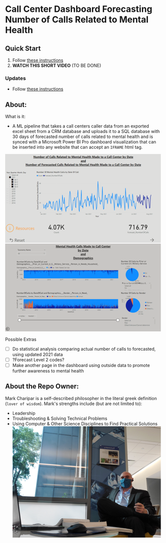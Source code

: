 # Call Center Dashboard Forecasting Number of Calls Related to Mental Health

## Quick Start

1. Follow [these instructions](Initial_Upload_and_Dashboard/README.md)
2. **WATCH THIS SHORT VIDEO** (TO BE DONE)
    
### Updates
    
- Follow [these instructions](Regular_Update_Upload/README.md)
    
## About:

What is it:

- A ML pipeline that takes a call centers caller data from an exported excel sheet from a CRM database and uploads it to a SQL database with 30 days of forecasted number of calls related to mental health and is synced with a Microsoft Power BI Pro dashboard visualization that can be inserted into any website that can accept an `IFRAME` html tag.

![](Images/Dashboard1.png)
![](Images/Dashboard2.png)
    
Possible Extras
- [ ] Do statistical analysis comparing actual number of calls to forecasted, using updated 2021 data
- [ ] ?Forecast Level 2 codes?
- [ ] Make another page in the dashboard using outside data to promote further awareness to mental health

## About the Repo Owner:
Mark Charipar is a self-described philosopher in the literal greek definition (`lover of wisdom`).
Mark's strengths include (but are not limited to):
- Leadership
- Troubleshooting & Solving Technical Problems
- Using Computer & Other Science Disciplines to Find Practical Solutions
![](Images/suitAtWentz.jpg)
